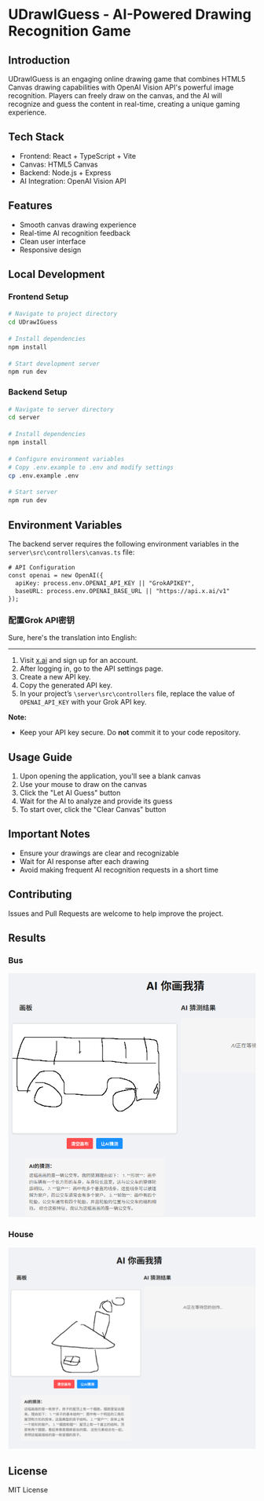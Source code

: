 # UDrawIGuess - AI-Powered Drawing Recognition Game

## Introduction
UDrawIGuess is an engaging online drawing game that combines HTML5 Canvas drawing capabilities with OpenAI Vision API's powerful image recognition. Players can freely draw on the canvas, and the AI will recognize and guess the content in real-time, creating a unique gaming experience.

## Tech Stack
- Frontend: React + TypeScript + Vite
- Canvas: HTML5 Canvas
- Backend: Node.js + Express
- AI Integration: OpenAI Vision API

## Features
- Smooth canvas drawing experience
- Real-time AI recognition feedback
- Clean user interface
- Responsive design

## Local Development

### Frontend Setup
```bash
# Navigate to project directory
cd UDrawIGuess

# Install dependencies
npm install

# Start development server
npm run dev
```

### Backend Setup
```bash
# Navigate to server directory
cd server

# Install dependencies
npm install

# Configure environment variables
# Copy .env.example to .env and modify settings
cp .env.example .env

# Start server
npm run dev
```

## Environment Variables
The backend server requires the following environment variables in the `server\src\controllers\canvas.ts` file:

```env
# API Configuration
const openai = new OpenAI({
  apiKey: process.env.OPENAI_API_KEY || "GrokAPIKEY",
  baseURL: process.env.OPENAI_BASE_URL || "https://api.x.ai/v1"
});
```

### 配置Grok API密钥

Sure, here's the translation into English:

---

1. Visit [x.ai](https://x.ai) and sign up for an account.
2. After logging in, go to the API settings page.
3. Create a new API key.
4. Copy the generated API key.
5. In your project’s `\server\src\controllers` file, replace the value of `OPENAI_API_KEY` with your Grok API key.

**Note:**

- Keep your API key secure. Do **not** commit it to your code repository.

## Usage Guide
1. Upon opening the application, you'll see a blank canvas
2. Use your mouse to draw on the canvas
3. Click the "Let AI Guess" button
4. Wait for the AI to analyze and provide its guess
5. To start over, click the "Clear Canvas" button

## Important Notes
- Ensure your drawings are clear and recognizable
- Wait for AI response after each drawing
- Avoid making frequent AI recognition requests in a short time

## Contributing
Issues and Pull Requests are welcome to help improve the project.

## Results

### Bus
![公交车识别效果](./Bus.png)

### House
![房子识别效果](./House.png)

## License
MIT License
